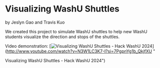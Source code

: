 Visualizing WashU Shuttles
==================
by Jeslyn Gao and Travis Kuo

We created this project to simulate WashU shuttles to help new WashU students visualize the direction and stops of the shuttles.

Video demonstration:
[![Visualizing WashU Shuttles - Hack WashU 2024](http://img.youtube.com/vi/N3W1LC3K7-I?si=7PgpnYg1b_QkjfXU/0.jpg)](http://www.youtube.com/watch?v=N3W1LC3K7-I?si=7PgpnYg1b_QkjfXU "

Visualizing WashU Shuttles - Hack WashU 2024")
